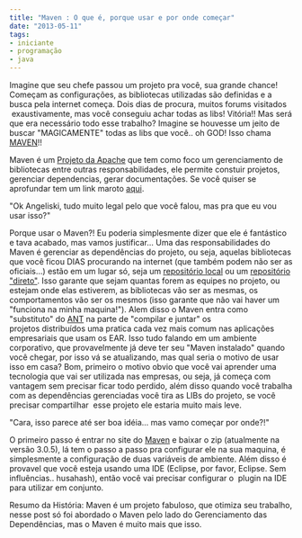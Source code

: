 ```yaml
---
title: "Maven : O que é, porque usar e por onde começar"
date: "2013-05-11"
tags: 
- iniciante
- programação
- java
---
```



<ImagePoster caption="A Luz no Fim do Tunel" :src="require('@/assets/img/sunrise.jpg')" :width="560" />

Imagine que seu chefe passou um projeto pra você, sua grande chance! Começam as configurações, as bibliotecas utilizadas são definidas e a busca pela internet começa. Dois dias de procura, muitos forums visitados  exaustivamente, mas você conseguiu achar todas as libs! Vitória!! Mas será que era necessário todo esse trabalho? Imagine se houvesse um jeito de buscar "MAGICAMENTE" todas as libs que você.. oh GOD! Isso chama [MAVEN](http://migre.me/w9Bs9 "Maven")!!

Maven é um [Projeto da Apache](http://migre.me/w9Bue "Projeto Aache") que tem como foco um gerenciamento de bibliotecas entre outras responsabilidades, ele permite constuir projetos, gerenciar dependencias, gerar documentações. Se você quiser se aprofundar tem um link maroto [aqui](http://migre.me/w9Bs9 "Projeto Apache - Maven").

"Ok Angeliski, tudo muito legal pelo que você falou, mas pra que eu vou usar isso?"

Porque usar o Maven?! Eu poderia simplesmente dizer que ele é fantástico e tava acabado, mas vamos justificar... Uma das responsabilidades do Maven é gerenciar as dependências do projeto, ou seja, aquelas bibliotecas que você ficou DIAS procurando na internet (que também podem não ser as oficiais...) estão em um lugar só, seja um [repositório local](http://migre.me/ev6s5 "Nexus Sonatype") ou um [repositório "direto"](http://migre.me/ev6u1 "Maven Repository"). Isso garante que sejam quantas forem as equipes no projeto, ou estejam onde elas estiverem, as bibliotecas vão ser as mesmas, os comportamentos vão ser os mesmos (isso garante que não vai haver um "funciona na minha maquina!"). Alem disso o Maven entra como "substituto" do [ANT](http://migre.me/ev6Db "Apache ANT") na parte de "compilar e juntar" os projetos distribuídos uma pratica cada vez mais comum nas aplicações empresariais que usam os EAR. Isso tudo falando em um ambiente corporativo, que provavelmente já deve ter seu "Maven instalado" quando você chegar, por isso vá se atualizando, mas qual seria o motivo de usar isso em casa? Bom, primeiro o motivo obvio que você vai aprender uma tecnologia que vai ser utilizada nas empresas, ou seja, já começa com vantagem sem precisar ficar todo perdido, além disso quando você trabalha com as dependências gerenciadas você tira as LIBs do projeto, se você precisar compartilhar  esse projeto ele estaria muito mais leve.

"Cara, isso parece até ser boa idéia... mas vamo começar por onde?!"

O primeiro passo é entrar no site do [Maven](http://migre.me/ev6TU "Apache Maven Download") e baixar o zip (atualmente na versão 3.0.5), lá tem o passo a passo pra configurar ele na sua maquina, é simplesmente a configuração de duas variáveis de ambiente. Além disso é provavel que você esteja usando uma IDE (Eclipse, por favor, Eclipse. Sem influências.. husahash), então você vai precisar configurar o  plugin na IDE para utilizar em conjunto.

Resumo da História: Maven é um projeto fabuloso, que otimiza seu trabalho, nesse post só foi abordado o Maven pelo lado do Gerenciamento das Dependências, mas o Maven é muito mais que isso. 


<Signature />